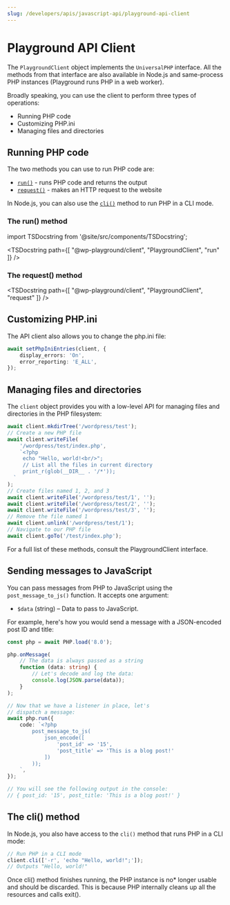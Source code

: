 ```yaml
---
slug: /developers/apis/javascript-api/playground-api-client
---
```


# Playground API Client

The `PlaygroundClient` object implements the `UniversalPHP` interface. All the methods from that interface are also available in Node.js and same-process PHP instances (Playground runs PHP in a web worker).

Broadly speaking, you can use the client to perform three types of operations:

-   Running PHP code
-   Customizing PHP.ini
-   Managing files and directories

## Running PHP code

The two methods you can use to run PHP code are:

-   [`run()`](#the-run-method) - runs PHP code and returns the output
-   [`request()`](#the-request-method) - makes an HTTP request to the website

In Node.js, you can also use the [`cli()`](#the-cli-method) method to run PHP in a CLI mode.

### The run() method

import TSDocstring from '@site/src/components/TSDocstring';

<TSDocstring path={[ "@wp-playground/client", "PlaygroundClient", "run" ]} />

### The request() method

<TSDocstring path={[ "@wp-playground/client", "PlaygroundClient", "request" ]} />

## Customizing PHP.ini

The API client also allows you to change the php.ini file:

```ts
await setPhpIniEntries(client, {
	display_errors: 'On',
	error_reporting: 'E_ALL',
});
```

## Managing files and directories

The `client` object provides you with a low-level API for managing files and directories in the PHP filesystem:

```ts
await client.mkdirTree('/wordpress/test');
// Create a new PHP file
await client.writeFile(
	'/wordpress/test/index.php',
	`<?php
     echo "Hello, world!<br/>";
     // List all the files in current directory
     print_r(glob(__DIR__ . '/*'));
  `
);
// Create files named 1, 2, and 3
await client.writeFile('/wordpress/test/1', '');
await client.writeFile('/wordpress/test/2', '');
await client.writeFile('/wordpress/test/3', '');
// Remove the file named 1
await client.unlink('/wordpress/test/1');
// Navigate to our PHP file
await client.goTo('/test/index.php');
```

For a full list of these methods, consult the PlaygroundClient interface.

## Sending messages to JavaScript

You can pass messages from PHP to JavaScript using the `post_message_to_js()` function. It accepts one argument:

-   `$data` (string) – Data to pass to JavaScript.

For example, here's how you would send a message with a JSON-encoded post ID and title:

```ts
const php = await PHP.load('8.0');

php.onMessage(
	// The data is always passed as a string
	function (data: string) {
		// Let's decode and log the data:
		console.log(JSON.parse(data));
	}
);

// Now that we have a listener in place, let's
// dispatch a message:
await php.run({
	code: `<?php
        post_message_to_js(
            json_encode([
                'post_id' => '15',
                'post_title' => 'This is a blog post!'
            ])
        ));
    `,
});

// You will see the following output in the console:
// { post_id: '15', post_title: 'This is a blog post!' }
```

## The cli() method

In Node.js, you also have access to the `cli()` method that runs PHP in a CLI mode:

```ts
// Run PHP in a CLI mode
client.cli(['-r', 'echo "Hello, world!";']);
// Outputs "Hello, world!"
```

Once cli() method finishes running, the PHP instance is no\* longer usable and should be discarded. This is because PHP internally cleans up all the resources and calls exit().
